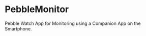 PebbleMonitor
=============

Pebble Watch App for Monitoring using a Companion App on the Smartphone.
